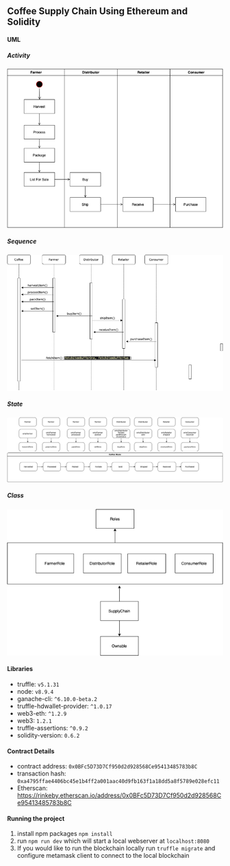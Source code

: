 ## Coffee Supply Chain Using Ethereum and Solidity 
#### UML 
##### Activity 
![Activity](images/Activity.png)
##### Sequence
![Sequence](images/Sequence.png)
##### State
![State](images/State.png)
##### Class
![Class](images/Class.png)

#### Libraries
- truffle: `v5.1.31`
- node: `v8.9.4`
- ganache-cli: `^6.10.0-beta.2`
- truffle-hdwallet-provider: `^1.0.17`
- web3-eth: `^1.2.9`
- web3: `1.2.1`
- truffle-assertions: `^0.9.2`
- solidity-version: `0.6.2`

#### Contract Details 
- contract address: `0x0BFc5D73D7Cf950d2d928568Ce95413485783b8C`
- transaction hash: `0xa4795ffae4406bc45e1b4ff2a001aac40d9fb163f1a18dd5a8f5789e028efc11` 
- Etherscan: https://rinkeby.etherscan.io/address/0x0BFc5D73D7Cf950d2d928568Ce95413485783b8C


#### Running the project 
1. install npm packages `npm install`
2. run `npm run dev` which will start a local webserver at `localhost:8080`  
3. If you would like to run the blockchain locally run `truffle migrate` and configure metamask client to connect to the local blockchain